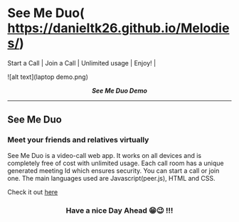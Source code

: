 # See Me Duo( https://danieltk26.github.io/Melodies/)</h2>
Start a Call | Join a Call | Unlimited usage | Enjoy! |

![alt text](laptop demo.png)
<p align="center">
  <b><i>See Me Duo Demo</i></b>


<br />
<hr />


<h2>See Me Duo</h2>

<h3>Meet your friends and relatives virtually</h3>

See Me Duo is a video-call web app. It works on all devices and is completely free of cost with unlimited usage. Each call room has a unique generated meeting Id which ensures security. You can start a call or join one. The main languages used are Javascript(peer.js), HTML and CSS.  

Check it out [here]()

 
<h3 align="center">Have a nice Day Ahead 😁😉 !!!</h3>

[gmail]: DanielTk999@gmail.com
[danielchats]: https://danieltk26.github.io/Daniel-Chats/
[roblox]: https://www.roblox.com/users/466671545/profile
[myweb]: https://danieltk26.github.io/Daniel-Thomas/index.html#hero
[grp]: https://https://github.com/Super-Teen-Coders
